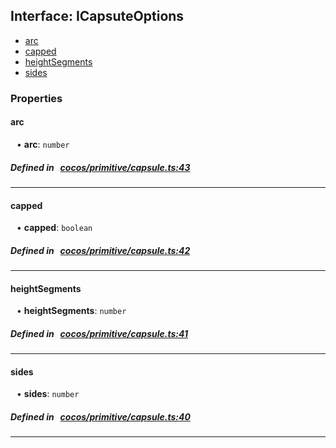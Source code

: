 ## Interface: ICapsuteOptions

- [arc](#arc)
- [capped](#capped)
- [heightSegments](#heightSegments)
- [sides](#sides)

### Properties

#### arc

<div style="margin-left: 10px;">


• **arc**: ``number``

</div>


##### Defined in &nbsp;   [cocos/primitive/capsule.ts:43](https://github.com/cocos-creator/engine/blob/c7bf6b8a9/cocos/primitive/capsule.ts#L43)&nbsp;

___
#### capped

<div style="margin-left: 10px;">


• **capped**: ``boolean``

</div>


##### Defined in &nbsp;   [cocos/primitive/capsule.ts:42](https://github.com/cocos-creator/engine/blob/c7bf6b8a9/cocos/primitive/capsule.ts#L42)&nbsp;

___
#### heightSegments

<div style="margin-left: 10px;">


• **heightSegments**: ``number``

</div>


##### Defined in &nbsp;   [cocos/primitive/capsule.ts:41](https://github.com/cocos-creator/engine/blob/c7bf6b8a9/cocos/primitive/capsule.ts#L41)&nbsp;

___
#### sides

<div style="margin-left: 10px;">


• **sides**: ``number``

</div>


##### Defined in &nbsp;   [cocos/primitive/capsule.ts:40](https://github.com/cocos-creator/engine/blob/c7bf6b8a9/cocos/primitive/capsule.ts#L40)&nbsp;

___
